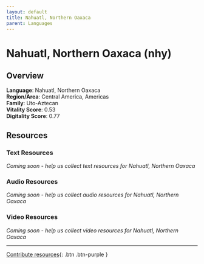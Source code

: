 ```yaml
---
layout: default
title: Nahuatl, Northern Oaxaca
parent: Languages
---
```


# Nahuatl, Northern Oaxaca (nhy)

## Overview

**Language**: Nahuatl, Northern Oaxaca  
**Region/Area**: Central America, Americas  
**Family**: Uto-Aztecan  
**Vitality Score**: 0.53  
**Digitality Score**: 0.77  

## Resources

### Text Resources
*Coming soon - help us collect text resources for Nahuatl, Northern Oaxaca*

### Audio Resources
*Coming soon - help us collect audio resources for Nahuatl, Northern Oaxaca*

### Video Resources
*Coming soon - help us collect video resources for Nahuatl, Northern Oaxaca*

---

[Contribute resources](https://fairtrain.github.io/){: .btn .btn-purple }
